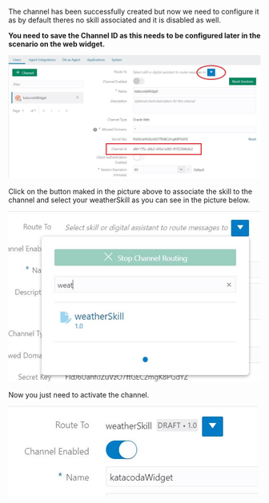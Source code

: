 
The channel has been successfully created but now we need to configure it as by default theres no skill associated and it is disabled as well.


**You need to save the Channel ID as this needs to be configured later in the scenario on the web widget.**


![Oracle Digital Assistant - channel details](assets/oda-channels-created.jpg)


Click on the button maked in the picture above to associate the skill to the channel and select your weatherSkill as you can see in the picture below.


![Oracle Digital Assistant - associate skill to channel](assets/oda-channels-select-skill.jpg)


Now you just need to activate the channel.


![Oracle Digital Assistant - activate channel](assets/oda-channels-activate.jpg)